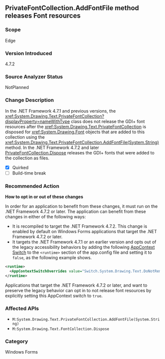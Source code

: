 ## PrivateFontCollection.AddFontFile method releases Font resources

### Scope
Edge

### Version Introduced
4.7.2

### Source Analyzer Status
NotPlanned

### Change Description
In the .NET Framework 4.7.1 and previous versions, the <xref:System.Drawing.Text.PrivateFontCollection?displayProperty=nameWithType> class does not release the GDI+ font resources after the <xref:System.Drawing.Text.PrivateFontCollection> is disposed for <xref:System.Drawing.Font> objects that are added to this collection using the <xref:System.Drawing.Text.PrivateFontCollection.AddFontFile(System.String)> method.
In the .NET Framework 4.7.2 and later [PrivateFontCollection.Dispose](xref:System.Drawing.Text.FontCollection.Dispose%2A) releases the GDI+ fonts that were added to the collection as files.

- [X] Quirked 
- [ ] Build-time break

### Recommended Action
__How to opt in or out of these changes__

In order for an application to benefit from these changes, it must run on the .NET Framework 4.7.2 or later. The application can benefit from these changes in either of the following ways:

- It is recompiled to target the .NET Framework 4.7.2. This change is enabled by default on Windows Forms applications that target the .NET Framework 4.7.2 or later.
- It targets the .NET Framework 4.7.1 or an earlier version and opts out of the legacy accessibility behaviors by adding the following [AppContext Switch](https://docs.microsoft.com/dotnet/framework/configure-apps/file-schema/runtime/appcontextswitchoverrides-element) to the `<runtime>` section of the app.config file and setting it to `false`, as the following example shows.


```xml
<runtime>
  <AppContextSwitchOverrides value="Switch.System.Drawing.Text.DoNotRemoveGdiFontsResourcesFromFontCollection=false"/>
</runtime>
``` 

Applications that target the .NET Framework 4.7.2 or later, and want to preserve the legacy behavior can opt in to not release font resources by explicitly setting this AppContext switch to `true`. 


### Affected APIs
* `M:System.Drawing.Text.PrivateFontCollection.AddFontFile(System.String)`
* `M:System.Drawing.Text.FontCollection.Dispose`

### Category
Windows Forms


<!--
    ### 126279 
-->


